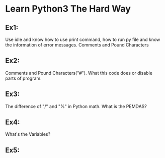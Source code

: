 #            Learn Python3 The Hard Way

## Ex1:
Use idle and know how to use print command, how to run py file and know the information of error messages.
Comments and Pound Characters
## Ex2: 
Comments and Pound Characters("#").
What this code does or disable parts of program.
## Ex3:
The difference of "/" and "%" in Python math.
What is the PEMDAS?

## Ex4:

What's the Variables?

## Ex5:

